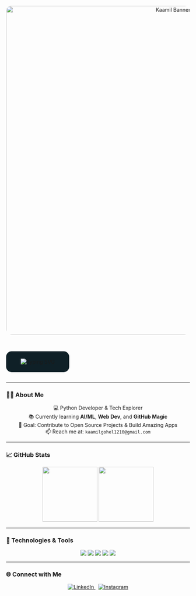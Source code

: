 <p align="center">
  <img src="https://i.imgur.com/9TbHeGl.png" alt="Kaamil Banner" width="900" style="border-radius: 15px;" />
</p>

<br />

<p align="center" style="background: #0f2027; padding: 20px 40px; border-radius: 15px; display: inline-block;">
  <img src="https://readme-typing-svg.herokuapp.com?font=Fira+Code&duration=2500&pause=700&color=58A6FF&center=true&vCenter=true&multiline=true&width=480&height=130&lines=Python+Developer;Student+%7C+AI+Enthusiast;Always+learning+new+things..." alt="Typing SVG" />
</p>

---

### 🧑‍💻 About Me
<p align="center">
  💻 Python Developer & Tech Explorer  
  <br/>
  📚 Currently learning <strong>AI/ML</strong>, <strong>Web Dev</strong>, and <strong>GitHub Magic</strong>  
  <br/>
  🎯 Goal: Contribute to Open Source Projects & Build Amazing Apps  
  <br/>
  📫 Reach me at: <code>kaamilgohel1210@gmail.com</code>
</p>

---

### 📈 GitHub Stats

<p align="center">
  <img src="https://github-readme-stats.vercel.app/api?username=Kaamil1210&show_icons=true&theme=tokyonight" height="150" />
  <img src="https://github-readme-streak-stats.herokuapp.com?user=Kaamil1210&theme=tokyonight" height="150"/>
</p>

---

### 🔧 Technologies & Tools
<p align="center">
  <img src="https://img.shields.io/badge/-Python-333?style=flat&logo=python" />
  <img src="https://img.shields.io/badge/-HTML5-333?style=flat&logo=html5" />
  <img src="https://img.shields.io/badge/-CSS3-333?style=flat&logo=css3" />
  <img src="https://img.shields.io/badge/-VS%20Code-333?style=flat&logo=visual-studio-code" />
  <img src="https://img.shields.io/badge/-Git-333?style=flat&logo=git" />
</p>

---

### 🌐 Connect with Me
<p align="center">
  <a href="https://linkedin.com/in/kaamil-gohel-693933374" target="_blank">
    <img src="https://img.shields.io/badge/LinkedIn-Kaamil%20Gohel-0077B5?style=for-the-badge&logo=linkedin&logoColor=white" alt="LinkedIn" />
  </a>
  &nbsp;
  <a href="https://instagram.com/gohelkaamil" target="_blank">
    <img src="https://img.shields.io/badge/Instagram-gohelkaamil-E4405F?style=for-the-badge&logo=instagram&logoColor=white" alt="Instagram" />
  </a>
</p>
